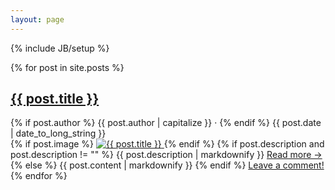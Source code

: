 ```yaml
---
layout: page
---
```

{% include JB/setup %}

<div class="posts">
{% for post in site.posts %}
  <h2 class="post_title">
    <span><a class="post-title" href="{{ BASE_PATH }}{{ post.url }}">{{ post.title }}</a></span>
  </h2>

  <span class="post_meta">
    {% if post.author %}
      {{ post.author | capitalize }}
      &middot;
    {% endif %}
    {{ post.date | date_to_long_string }}
  </span>

  <div class="post_content">
    {% if post.image %}
      <a class="header_image" href="{{ BASE_PATH }}{{ post.url }}">
        <img alt="{{ post.title }}" src="{{ post.image }}" />
      </a>
    {% endif %}
    {% if post.description and post.description != "" %}
      {{ post.description | markdownify }} 
      <a class="ots_action read_more" href="{{ BASE_PATH }}{{ post.url }}">Read&nbsp;more&nbsp;&#8594;</a>
    {% else %}
      {{ post.content | markdownify }}
    {% endif %}
    <a class="comments_action" href="{{ BASE_PATH }}{{ post.url }}#disqus_thread">Leave a comment!</a>
  </div>
{% endfor %}
</div>